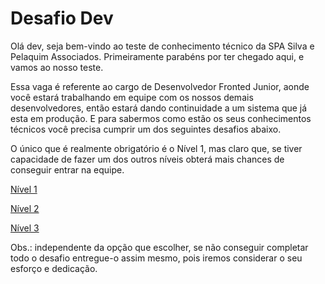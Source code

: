 # Desafio Dev
Olá dev, seja bem-vindo ao teste de conhecimento técnico da SPA Silva e Pelaquim Associados. Primeiramente parabéns por ter chegado aqui, e vamos ao nosso teste.

Essa vaga é referente ao cargo de Desenvolvedor Fronted Junior, aonde você estará trabalhando em equipe com os nossos demais desenvolvedores, então estará dando continuidade a um sistema que já esta em produção. E para sabermos como estão os seus conhecimentos técnicos você precisa cumprir um dos seguintes desafios abaixo.

O único que é realmente obrigatório é o Nível 1, mas claro que, se tiver capacidade de fazer um dos outros níveis obterá mais chances de conseguir entrar na equipe.

[Nível 1](https://github.com/DevTeamSPA/desafio-dev/tree/main/Nivel%201)

[Nível 2](https://github.com/DevTeamSPA/desafio-dev/tree/main/Nivel%202)

[Nível 3](https://github.com/DevTeamSPA/desafio-dev/tree/main/Nivel%203)

Obs.: independente da opção que escolher, se não conseguir completar todo o desafio entregue-o assim mesmo, pois iremos considerar o seu esforço e dedicação.
